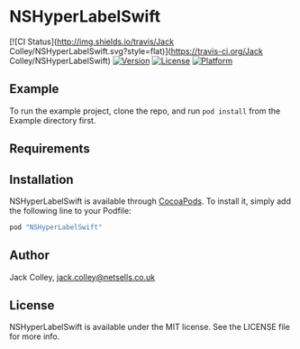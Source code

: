 # NSHyperLabelSwift

[![CI Status](http://img.shields.io/travis/Jack Colley/NSHyperLabelSwift.svg?style=flat)](https://travis-ci.org/Jack Colley/NSHyperLabelSwift)
[![Version](https://img.shields.io/cocoapods/v/NSHyperLabelSwift.svg?style=flat)](http://cocoapods.org/pods/NSHyperLabelSwift)
[![License](https://img.shields.io/cocoapods/l/NSHyperLabelSwift.svg?style=flat)](http://cocoapods.org/pods/NSHyperLabelSwift)
[![Platform](https://img.shields.io/cocoapods/p/NSHyperLabelSwift.svg?style=flat)](http://cocoapods.org/pods/NSHyperLabelSwift)

## Example

To run the example project, clone the repo, and run `pod install` from the Example directory first.

## Requirements

## Installation

NSHyperLabelSwift is available through [CocoaPods](http://cocoapods.org). To install
it, simply add the following line to your Podfile:

```ruby
pod "NSHyperLabelSwift"
```

## Author

Jack Colley, jack.colley@netsells.co.uk

## License

NSHyperLabelSwift is available under the MIT license. See the LICENSE file for more info.
